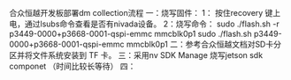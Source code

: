 合众恒越开发板部署dm collection流程
一：烧写固件：
1：   按住recovery 键上电，通过lsubs命令查看是否有nivada设备。
2：烧写命令：
     sudo ./flash.sh  -r p3449-0000+p3668-0001-qspi-emmc mmcblk0p1
       sudo ./flash.sh p3449-0000+p3668-0001-qspi-emmc mmcblk0p1
二：参考合众恒越文档对SD卡分区并将文件系统安装到 TF 卡。
三：采用nv SDK Manage 烧写jetson sdk componet 
（时间比较长等待）
四：
